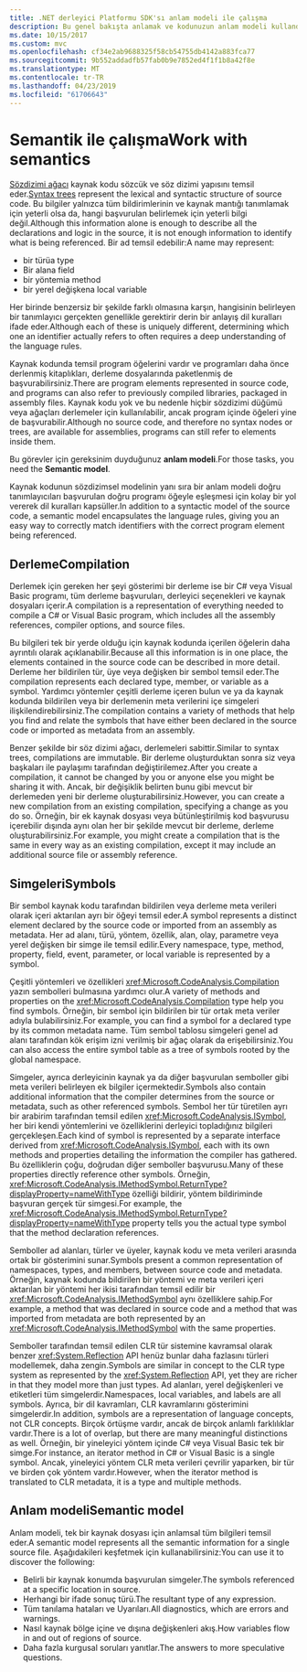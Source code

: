 ```yaml
---
title: .NET derleyici Platformu SDK'sı anlam modeli ile çalışma
description: Bu genel bakışta anlamak ve kodunuzun anlam modeli kullandığınız türünün bir anlayış sağlar.
ms.date: 10/15/2017
ms.custom: mvc
ms.openlocfilehash: cf34e2ab9688325f58cb54755db4142a883fca77
ms.sourcegitcommit: 9b552addadfb57fab0b9e7852ed4f1f1b8a42f8e
ms.translationtype: MT
ms.contentlocale: tr-TR
ms.lasthandoff: 04/23/2019
ms.locfileid: "61706643"
---
```

# <a name="work-with-semantics"></a><span data-ttu-id="46328-103">Semantik ile çalışma</span><span class="sxs-lookup"><span data-stu-id="46328-103">Work with semantics</span></span>

<span data-ttu-id="46328-104">[Sözdizimi ağacı](work-with-syntax.md) kaynak kodu sözcük ve söz dizimi yapısını temsil eder.</span><span class="sxs-lookup"><span data-stu-id="46328-104">[Syntax trees](work-with-syntax.md) represent the lexical and syntactic structure of source code.</span></span> <span data-ttu-id="46328-105">Bu bilgiler yalnızca tüm bildirimlerinin ve kaynak mantığı tanımlamak için yeterli olsa da, hangi başvurulan belirlemek için yeterli bilgi değil.</span><span class="sxs-lookup"><span data-stu-id="46328-105">Although this information alone is enough to describe all the declarations and logic in the source, it is not enough information to identify what is being referenced.</span></span> <span data-ttu-id="46328-106">Bir ad temsil edebilir:</span><span class="sxs-lookup"><span data-stu-id="46328-106">A name may represent:</span></span>

- <span data-ttu-id="46328-107">bir türü</span><span class="sxs-lookup"><span data-stu-id="46328-107">a type</span></span>
- <span data-ttu-id="46328-108">Bir alan</span><span class="sxs-lookup"><span data-stu-id="46328-108">a field</span></span>
- <span data-ttu-id="46328-109">bir yöntemi</span><span class="sxs-lookup"><span data-stu-id="46328-109">a method</span></span>
- <span data-ttu-id="46328-110">bir yerel değişken</span><span class="sxs-lookup"><span data-stu-id="46328-110">a local variable</span></span>

<span data-ttu-id="46328-111">Her birinde benzersiz bir şekilde farklı olmasına karşın, hangisinin belirleyen bir tanımlayıcı gerçekten genellikle gerektirir derin bir anlayış dil kuralları ifade eder.</span><span class="sxs-lookup"><span data-stu-id="46328-111">Although each of these is uniquely different, determining which one an identifier actually refers to often requires a deep understanding of the language rules.</span></span> 

<span data-ttu-id="46328-112">Kaynak kodunda temsil program öğelerini vardır ve programları daha önce derlenmiş kitaplıkları, derleme dosyalarında paketlenmiş de başvurabilirsiniz.</span><span class="sxs-lookup"><span data-stu-id="46328-112">There are program elements represented in source code, and programs can also refer to previously compiled libraries, packaged in assembly files.</span></span> <span data-ttu-id="46328-113">Kaynak kodu yok ve bu nedenle hiçbir sözdizimi düğümü veya ağaçları derlemeler için kullanılabilir, ancak program içinde öğeleri yine de başvurabilir.</span><span class="sxs-lookup"><span data-stu-id="46328-113">Although no source code, and therefore no syntax nodes or trees, are available for assemblies, programs can still refer to elements inside them.</span></span>

<span data-ttu-id="46328-114">Bu görevler için gereksinim duyduğunuz **anlam modeli**.</span><span class="sxs-lookup"><span data-stu-id="46328-114">For those tasks, you need the **Semantic model**.</span></span>

<span data-ttu-id="46328-115">Kaynak kodunun sözdizimsel modelinin yanı sıra bir anlam modeli doğru tanımlayıcıları başvurulan doğru programı öğeyle eşleşmesi için kolay bir yol vererek dil kuralları kapsüller.</span><span class="sxs-lookup"><span data-stu-id="46328-115">In addition to a syntactic model of the source code, a semantic model encapsulates the language rules, giving you an easy way to correctly match identifiers with the correct program element being referenced.</span></span>

## <a name="compilation"></a><span data-ttu-id="46328-116">Derleme</span><span class="sxs-lookup"><span data-stu-id="46328-116">Compilation</span></span>

<span data-ttu-id="46328-117">Derlemek için gereken her şeyi gösterimi bir derleme ise bir C# veya Visual Basic programı, tüm derleme başvuruları, derleyici seçenekleri ve kaynak dosyaları içerir.</span><span class="sxs-lookup"><span data-stu-id="46328-117">A compilation is a representation of everything needed to compile a C# or Visual Basic program, which includes all the assembly references, compiler options, and source files.</span></span> 

<span data-ttu-id="46328-118">Bu bilgileri tek bir yerde olduğu için kaynak kodunda içerilen öğelerin daha ayrıntılı olarak açıklanabilir.</span><span class="sxs-lookup"><span data-stu-id="46328-118">Because all this information is in one place, the elements contained in the source code can be described in more detail.</span></span> <span data-ttu-id="46328-119">Derleme her bildirilen tür, üye veya değişken bir sembol temsil eder.</span><span class="sxs-lookup"><span data-stu-id="46328-119">The compilation represents each declared type, member, or variable as a symbol.</span></span> <span data-ttu-id="46328-120">Yardımcı yöntemler çeşitli derleme içeren bulun ve ya da kaynak kodunda bildirilen veya bir derlemenin meta verilerini içe simgeleri ilişkilendirebilirsiniz.</span><span class="sxs-lookup"><span data-stu-id="46328-120">The compilation contains a variety of methods that help you find and relate the symbols that have either been declared in the source code or imported as metadata from an assembly.</span></span>

<span data-ttu-id="46328-121">Benzer şekilde bir söz dizimi ağacı, derlemeleri sabittir.</span><span class="sxs-lookup"><span data-stu-id="46328-121">Similar to syntax trees, compilations are immutable.</span></span> <span data-ttu-id="46328-122">Bir derleme oluşturduktan sonra siz veya başkaları ile paylaşımı tarafından değiştirilemez.</span><span class="sxs-lookup"><span data-stu-id="46328-122">After you create a compilation, it cannot be changed by you or anyone else you might be sharing it with.</span></span> <span data-ttu-id="46328-123">Ancak, bir değişiklik belirten bunu gibi mevcut bir derlemeden yeni bir derleme oluşturabilirsiniz.</span><span class="sxs-lookup"><span data-stu-id="46328-123">However, you can create a new compilation from an existing compilation, specifying a change as you do so.</span></span> <span data-ttu-id="46328-124">Örneğin, bir ek kaynak dosyası veya bütünleştirilmiş kod başvurusu içerebilir dışında aynı olan her bir şekilde mevcut bir derleme, derleme oluşturabilirsiniz.</span><span class="sxs-lookup"><span data-stu-id="46328-124">For example, you might create a compilation that is the same in every way as an existing compilation, except it may include an additional source file or assembly reference.</span></span>

## <a name="symbols"></a><span data-ttu-id="46328-125">Simgeleri</span><span class="sxs-lookup"><span data-stu-id="46328-125">Symbols</span></span>

<span data-ttu-id="46328-126">Bir sembol kaynak kodu tarafından bildirilen veya derleme meta verileri olarak içeri aktarılan ayrı bir öğeyi temsil eder.</span><span class="sxs-lookup"><span data-stu-id="46328-126">A symbol represents a distinct element declared by the source code or imported from an assembly as metadata.</span></span> <span data-ttu-id="46328-127">Her ad alanı, türü, yöntem, özellik, alan, olay, parametre veya yerel değişken bir simge ile temsil edilir.</span><span class="sxs-lookup"><span data-stu-id="46328-127">Every namespace, type, method, property, field, event, parameter, or local variable is represented by a symbol.</span></span> 

<span data-ttu-id="46328-128">Çeşitli yöntemleri ve özellikleri <xref:Microsoft.CodeAnalysis.Compilation> yazın sembolleri bulmasına yardımcı olur.</span><span class="sxs-lookup"><span data-stu-id="46328-128">A variety of methods and properties on the <xref:Microsoft.CodeAnalysis.Compilation> type help you find symbols.</span></span> <span data-ttu-id="46328-129">Örneğin, bir sembol için bildirilen bir tür ortak meta veriler adıyla bulabilirsiniz.</span><span class="sxs-lookup"><span data-stu-id="46328-129">For example, you can find a symbol for a declared type by its common metadata name.</span></span> <span data-ttu-id="46328-130">Tüm sembol tablosu simgeleri genel ad alanı tarafından kök erişim izni verilmiş bir ağaç olarak da erişebilirsiniz.</span><span class="sxs-lookup"><span data-stu-id="46328-130">You can also access the entire symbol table as a tree of symbols rooted by the global namespace.</span></span>

<span data-ttu-id="46328-131">Simgeler, ayrıca derleyicinin kaynak ya da diğer başvurulan semboller gibi meta verileri belirleyen ek bilgiler içermektedir.</span><span class="sxs-lookup"><span data-stu-id="46328-131">Symbols also contain additional information that the compiler determines from the source or metadata, such as other referenced symbols.</span></span> <span data-ttu-id="46328-132">Sembol her tür türetilen ayrı bir arabirim tarafından temsil edilen <xref:Microsoft.CodeAnalysis.ISymbol>, her biri kendi yöntemlerini ve özelliklerini derleyici topladığınız bilgileri gerçekleşen.</span><span class="sxs-lookup"><span data-stu-id="46328-132">Each kind of symbol is represented by a separate interface derived from <xref:Microsoft.CodeAnalysis.ISymbol>, each with its own methods and properties detailing the information the compiler has gathered.</span></span> <span data-ttu-id="46328-133">Bu özelliklerin çoğu, doğrudan diğer semboller başvurusu.</span><span class="sxs-lookup"><span data-stu-id="46328-133">Many of these properties directly reference other symbols.</span></span> <span data-ttu-id="46328-134">Örneğin, <xref:Microsoft.CodeAnalysis.IMethodSymbol.ReturnType?displayProperty=nameWithType> özelliği bildirir, yöntem bildiriminde başvuran gerçek tür simgesi.</span><span class="sxs-lookup"><span data-stu-id="46328-134">For example, the <xref:Microsoft.CodeAnalysis.IMethodSymbol.ReturnType?displayProperty=nameWithType> property tells you the actual type symbol that the method declaration references.</span></span>

<span data-ttu-id="46328-135">Semboller ad alanları, türler ve üyeler, kaynak kodu ve meta verileri arasında ortak bir gösterimini sunar.</span><span class="sxs-lookup"><span data-stu-id="46328-135">Symbols present a common representation of namespaces, types, and members, between source code and metadata.</span></span> <span data-ttu-id="46328-136">Örneğin, kaynak kodunda bildirilen bir yöntemi ve meta verileri içeri aktarılan bir yöntemi her ikisi tarafından temsil edilir bir <xref:Microsoft.CodeAnalysis.IMethodSymbol> aynı özelliklere sahip.</span><span class="sxs-lookup"><span data-stu-id="46328-136">For example, a method that was declared in source code and a method that was imported from metadata are both represented by an <xref:Microsoft.CodeAnalysis.IMethodSymbol> with the same properties.</span></span>

<span data-ttu-id="46328-137">Semboller tarafından temsil edilen CLR tür sistemine kavramsal olarak benzer <xref:System.Reflection> API henüz bunlar daha fazlasını türleri modellemek, daha zengin.</span><span class="sxs-lookup"><span data-stu-id="46328-137">Symbols are similar in concept to the CLR type system as represented by the <xref:System.Reflection> API, yet they are richer in that they model more than just types.</span></span> <span data-ttu-id="46328-138">Ad alanları, yerel değişkenleri ve etiketleri tüm simgelerdir.</span><span class="sxs-lookup"><span data-stu-id="46328-138">Namespaces, local variables, and labels are all symbols.</span></span> <span data-ttu-id="46328-139">Ayrıca, bir dil kavramları, CLR kavramlarını gösterimini simgelerdir.</span><span class="sxs-lookup"><span data-stu-id="46328-139">In addition, symbols are a representation of language concepts, not CLR concepts.</span></span> <span data-ttu-id="46328-140">Birçok örtüşme vardır, ancak de birçok anlamlı farklılıklar vardır.</span><span class="sxs-lookup"><span data-stu-id="46328-140">There is a lot of overlap, but there are many meaningful distinctions as well.</span></span> <span data-ttu-id="46328-141">Örneğin, bir yineleyici yöntem içinde C# veya Visual Basic tek bir simge.</span><span class="sxs-lookup"><span data-stu-id="46328-141">For instance, an iterator method in C# or Visual Basic is a single symbol.</span></span> <span data-ttu-id="46328-142">Ancak, yineleyici yöntem CLR meta verileri çevrilir yaparken, bir tür ve birden çok yöntem vardır.</span><span class="sxs-lookup"><span data-stu-id="46328-142">However, when the iterator method is translated to CLR metadata, it is a type and multiple methods.</span></span>

## <a name="semantic-model"></a><span data-ttu-id="46328-143">Anlam modeli</span><span class="sxs-lookup"><span data-stu-id="46328-143">Semantic model</span></span>

<span data-ttu-id="46328-144">Anlam modeli, tek bir kaynak dosyası için anlamsal tüm bilgileri temsil eder.</span><span class="sxs-lookup"><span data-stu-id="46328-144">A semantic model represents all the semantic information for a single source file.</span></span> <span data-ttu-id="46328-145">Aşağıdakileri keşfetmek için kullanabilirsiniz:</span><span class="sxs-lookup"><span data-stu-id="46328-145">You can use it to discover the following:</span></span> 

* <span data-ttu-id="46328-146">Belirli bir kaynak konumda başvurulan simgeler.</span><span class="sxs-lookup"><span data-stu-id="46328-146">The symbols referenced at a specific location in source.</span></span>
* <span data-ttu-id="46328-147">Herhangi bir ifade sonuç türü.</span><span class="sxs-lookup"><span data-stu-id="46328-147">The resultant type of any expression.</span></span>
* <span data-ttu-id="46328-148">Tüm tanılama hataları ve Uyarıları.</span><span class="sxs-lookup"><span data-stu-id="46328-148">All diagnostics, which are errors and warnings.</span></span>
* <span data-ttu-id="46328-149">Nasıl kaynak bölge içine ve dışına değişkenleri akış.</span><span class="sxs-lookup"><span data-stu-id="46328-149">How variables flow in and out of regions of source.</span></span>
* <span data-ttu-id="46328-150">Daha fazla kurgusal soruları yanıtlar.</span><span class="sxs-lookup"><span data-stu-id="46328-150">The answers to more speculative questions.</span></span>
